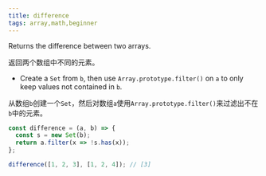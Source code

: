 ```yaml
---
title: difference
tags: array,math,beginner
---
```


Returns the difference between two arrays.

返回两个数组中不同的元素。

- Create a `Set` from `b`, then use `Array.prototype.filter()` on `a` to only keep values not contained in `b`.

从数组`b`创建一个`Set`，然后对数组`a`使用`Array.prototype.filter()`来过滤出不在`b`中的元素。

```js
const difference = (a, b) => {
  const s = new Set(b);
  return a.filter(x => !s.has(x));
};
```

```js
difference([1, 2, 3], [1, 2, 4]); // [3]
```
